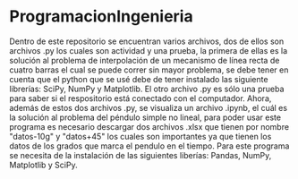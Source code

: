 # ProgramacionIngenieria
Dentro de este repositorio se encuentran varios archivos, dos de ellos son archivos .py los cuales son actividad y una prueba, la primera de ellas es la solución al problema de interpolación de un mecanismo de línea recta de cuatro barras
el cual se puede correr sin mayor problema, se debe tener en cuenta que el python que se usé debe de tener instalado las siguiente librerías: SciPy, NumPy y Matplotlib. El otro archivo .py es sólo una prueba para saber si el respositorio está
conectado con el computador.
Ahora, además de estos dos archivos .py, se visualiza un archivo .ipynb, el cuál es la solución al problema del péndulo simple no lineal, para poder usar este programa es necesario descargar dos archivos .xlsx que tienen por nombre "datos-10g" y "datos+45"
los cuales son importantes ya que tienen los datos de los grados que marca el pendulo en el tiempo. Para este programa se necesita de la instalación de las siguientes liberías: Pandas, NumPy, Matplotlib y SciPy.
